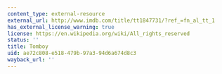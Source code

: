 ```yaml
---
content_type: external-resource
external_url: http://www.imdb.com/title/tt1847731/?ref_=fn_al_tt_1
has_external_license_warning: true
license: https://en.wikipedia.org/wiki/All_rights_reserved
status: ''
title: Tomboy
uid: ae72c808-e518-479b-97a3-94d6a674d8c3
wayback_url: ''
---
```

